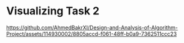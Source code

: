 # Visualizing Task 2





https://github.com/AhmedBakrXI/Design-and-Analysis-of-Algorithm-Project/assets/114930002/8805accd-f061-48ff-b0a9-7362511ccc23



